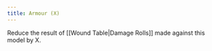 ```yaml
---
title: Armour (X)
---
```

Reduce the result of [[Wound Table|Damage Rolls]] made against this model by X.